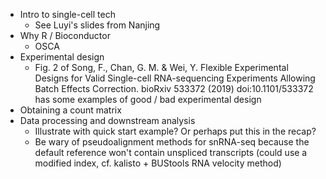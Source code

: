 - Intro to single-cell tech
  - See Luyi's slides from Nanjing
- Why R / Bioconductor
  - OSCA
- Experimental design
  - Fig. 2 of Song, F., Chan, G. M. & Wei, Y. Flexible Experimental Designs for Valid Single-cell RNA-sequencing Experiments Allowing Batch Effects Correction. bioRxiv 533372 (2019) doi:10.1101/533372 has some examples of good / bad experimental design
- Obtaining a count matrix
- Data processing and downstream analysis
  - Illustrate with quick start example? Or perhaps put this in the recap?
  - Be wary of pseudoalignment methods for snRNA-seq because the default reference won't contain unspliced transcripts (could use a modified index, cf. kalisto + BUStools RNA velocity method)

